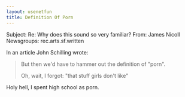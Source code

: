 ```yaml
---
layout: usenetfun
title: Definition Of Porn
---
```



 Subject: Re: Why does this sound so very familiar?
From: James Nicoll
Newsgroups: rec.arts.sf.written

In an article John Schilling wrote:
>
>But then we'd have to hammer out the definition of &quot;porn&quot;.
>
>Oh, wait, I forgot: &quot;that stuff girls don't like&quot;

 Holy hell, I spent high school as porn.


   